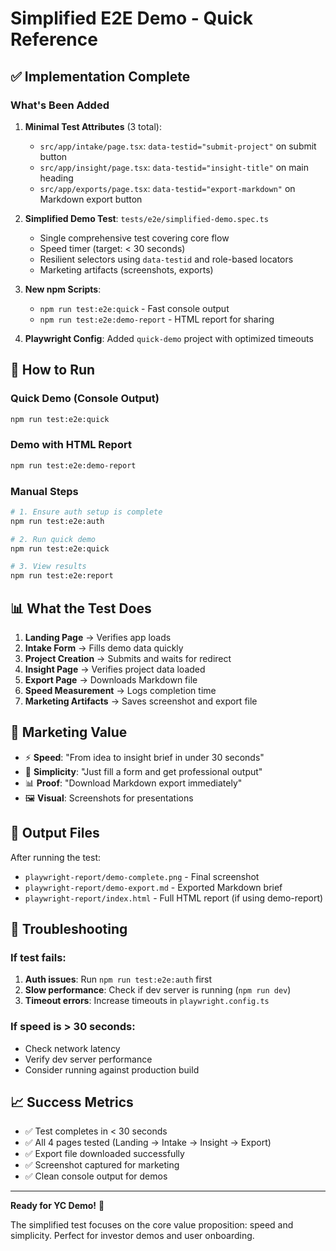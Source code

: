 # Simplified E2E Demo - Quick Reference

## ✅ Implementation Complete

### What's Been Added

1. **Minimal Test Attributes** (3 total):
   - `src/app/intake/page.tsx`: `data-testid="submit-project"` on submit button
   - `src/app/insight/page.tsx`: `data-testid="insight-title"` on main heading
   - `src/app/exports/page.tsx`: `data-testid="export-markdown"` on Markdown export button

2. **Simplified Demo Test**: `tests/e2e/simplified-demo.spec.ts`
   - Single comprehensive test covering core flow
   - Speed timer (target: < 30 seconds)
   - Resilient selectors using `data-testid` and role-based locators
   - Marketing artifacts (screenshots, exports)

3. **New npm Scripts**:
   - `npm run test:e2e:quick` - Fast console output
   - `npm run test:e2e:demo-report` - HTML report for sharing

4. **Playwright Config**: Added `quick-demo` project with optimized timeouts

## 🚀 How to Run

### Quick Demo (Console Output)
```bash
npm run test:e2e:quick
```

### Demo with HTML Report
```bash
npm run test:e2e:demo-report
```

### Manual Steps
```bash
# 1. Ensure auth setup is complete
npm run test:e2e:auth

# 2. Run quick demo
npm run test:e2e:quick

# 3. View results
npm run test:e2e:report
```

## 📊 What the Test Does

1. **Landing Page** → Verifies app loads
2. **Intake Form** → Fills demo data quickly
3. **Project Creation** → Submits and waits for redirect
4. **Insight Page** → Verifies project data loaded
5. **Export Page** → Downloads Markdown file
6. **Speed Measurement** → Logs completion time
7. **Marketing Artifacts** → Saves screenshot and export file

## 🎯 Marketing Value

- ⚡ **Speed**: "From idea to insight brief in under 30 seconds"
- 🎯 **Simplicity**: "Just fill a form and get professional output"
- 📊 **Proof**: "Download Markdown export immediately"
- 🖼️ **Visual**: Screenshots for presentations

## 📁 Output Files

After running the test:
- `playwright-report/demo-complete.png` - Final screenshot
- `playwright-report/demo-export.md` - Exported Markdown brief
- `playwright-report/index.html` - Full HTML report (if using demo-report)

## 🔧 Troubleshooting

### If test fails:
1. **Auth issues**: Run `npm run test:e2e:auth` first
2. **Slow performance**: Check if dev server is running (`npm run dev`)
3. **Timeout errors**: Increase timeouts in `playwright.config.ts`

### If speed is > 30 seconds:
- Check network latency
- Verify dev server performance
- Consider running against production build

## 📈 Success Metrics

- ✅ Test completes in < 30 seconds
- ✅ All 4 pages tested (Landing → Intake → Insight → Export)
- ✅ Export file downloaded successfully
- ✅ Screenshot captured for marketing
- ✅ Clean console output for demos

---

**Ready for YC Demo!** 🚀

The simplified test focuses on the core value proposition: speed and simplicity. Perfect for investor demos and user onboarding.
